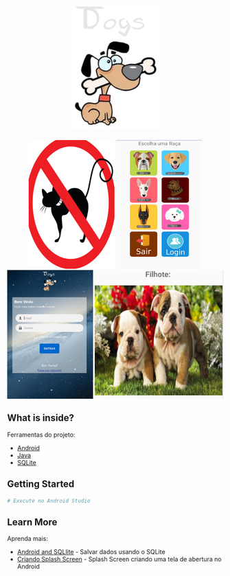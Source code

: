 <h1 align="center">
    <img alt="Image of a dog biting bone" src="./.github/logo.png" />
    <br>
</h1>

<p align="center">
    <img src="./.github/splashScreen.png" alt="Chat client screen" width="200" height="300" />
    <img src="./.github/mainScreen.png" alt="Chat client screen" width="200" height="300" />
    <img src="./.github/login.png" alt="Chat client screen" width="200" height="300" />
    <img src="./.github/dogsScreen.png" alt="Chat client screen" width="300" height="300" />
</p>

## What is inside?

Ferramentas do projeto:

- [Android](https://www.android.com)
- [Java](https://docs.oracle.com/en/java/)
- [SQLite](https://www.sqlite.org/index.html)

## Getting Started


```bash
# Execute no Android Studio
```
## Learn More

Aprenda mais:

- [Android and SQLlite](https://nextjs.org/docs) - Salvar dados usando o SQLite
- [Criando Splash Screen](https://www.alura.com.br/artigos/criando-uma-tela-de-abertura-no-android-splash-screen) - Splash Screen criando uma tela de abertura no Android
